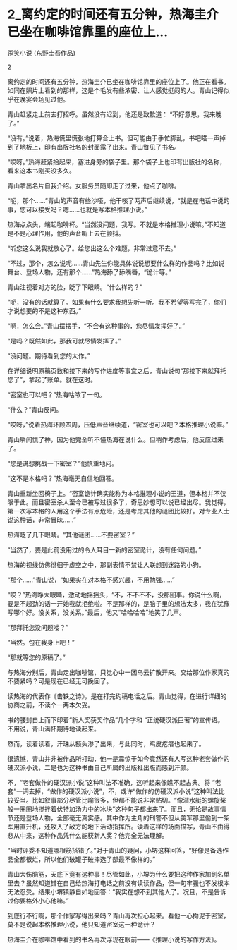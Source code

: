 # 2_离约定的时间还有五分钟，热海圭介已坐在咖啡馆靠里的座位上...

歪笑小说 (东野圭吾作品)

2

离约定的时间还有五分钟，热海圭介已坐在咖啡馆靠里的座位上了。他正在看书。如同在照片上看到的那样，这是个毛发有些浓密、让人感觉挺闷的人。青山记得似乎在晚宴会场见过他。

青山赶紧走上前去打招呼。虽然没有迟到，他还是致歉道： “不好意思，我来晚了。”

“没有。”说着，热海慌里慌张地打算合上书。但可能由于手忙脚乱，书吧嗒一声掉到了地板上，印有出版社名的封面露了出来。青山瞥见了书名。

“哎呀。”热海赶紧拾起来，塞进身旁的袋子里。那个袋子上也印有出版社的名称，看来这本书刚买没多久。

青山拿出名片自我介绍。女服务员随即走了过来，他点了咖啡。

“呃，那个……”青山的声音有些沙哑，他干咳了两声后继续说，“就是在电话中说的事，您可以接受吗？嗯……也就是写本格推理小说。”

热海点点头，端起咖啡杯。“当然没问题，我写。不就是本格推理小说嘛。”不知道是不是心理作用，他的声音听上去在颤抖。

“听您这么说我就放心了。给您出这么个难题，非常过意不去。”

“不过，那个，怎么说呢……青山先生你能具体说说想要什么样的作品吗？比如说舞台、登场人物，还有那个……”热海舔了舔嘴唇，“诡计等。”

青山注视着对方的脸，眨了下眼睛。“什么样的？”

“呃，没有的话就算了。如果有什么要求我想先听一听。我不希望等写完了，你们才说想要的不是这种东西。”

“啊，怎么会。”青山摆摆手，“不会有这种事的，您尽情发挥好了。”

“是吗？既然如此，那我可就尽情发挥了。”

“没问题。期待看到您的大作。”

在详细说明原稿页数和接下来的写作进度等事宜之后，青山说句“那接下来就拜托您了”，拿起了账单。就在这时。

“密室也可以吧？”热海咕哝了一句。

“什么？”青山反问。

“哎呀，”说着热海环顾四周，压低声音继续道，“密室也可以吧？本格推理小说嘛。”

青山瞬间慌了神，因为他完全听不懂热海在说什么。但稍作考虑后，他反应过来了。

“您是说想挑战一下密室？”他慎重地问。

“这不是本格吗？”热海毫无自信地回答。

青山重新坐回椅子上。“密室诡计确实能称为本格推理小说的王道，但本格并不仅限于此。而且密室杀人至今已被写过很多了，奇思妙想可以说已经出尽。我觉得，第一次写本格的人用这个手法有点危险，还是考虑其他的谜团比较好。对专业人士说这种话，非常冒昧……”

热海眨了几下眼睛。“其他谜团……不要密室？”

“当然了，要是此前没用过的令人耳目一新的密室诡计，没有任何问题。”

热海的视线仿佛徘徊于虚空之中，那副表情不禁让人联想到迷路的小狗。

“那个……”青山说，“如果实在对本格不感兴趣，不用勉强……”

“哎？”热海睁大眼睛，激动地摇摇头，“不，不不不不，没那回事。你说什么啊，要是不起劲的话一开始我就拒绝啦。不是那样的，是脑子里的想法太多，我在犹豫写哪个好。没关系，没关系。”最后，他又“哈哈哈哈”地笑了几声。

“那拜托您没问题喽？”

“当然。包在我身上吧！”

“那就等您的原稿了。”

与热海分别后，青山走出咖啡馆，只觉心中一团乌云扩散开来。交给那位作家真的不要紧吗？可是现在已经无可挽回了。

读热海的代表作《击铁之诗》，是在打完约稿电话之后。青山觉得，在进行详细的协商之前，不读个一两本欠妥。

书的腰封自上而下印着“新人奖获奖作品”几个字和 “正统硬汉派巨著”的宣传语。不用说，青山满怀期待地读起来。

然而，读着读着，汗珠从额头渗了出来，与此同时，鸡皮疙瘩也起来了。

很遗憾，青山并非被作品所打动，他一是震惊于如今竟然还有人写这种老套做作的硬汉派小说，二是也为这种书由自己所属的出版社出版而感到汗颜。

不，“老套做作的硬汉派小说”这种叫法不准确，这听起来像瞧不起古典。将 “老套”一词去掉，“做作的硬汉派小说”，不，或许“做作的仿硬汉派小说”这种叫法比较妥当。比如叙事部分尽管比喻很多，但都不能说非常贴切。“像潜水艇的螺旋桨般一圈圈地搅拌着伏特加汤力中的冰块”这种句子都出来了。而且，无论是故事情节还是登场人物，全部毫无真实感。其中作为主角的刑警不但从美军那里偷到一架军用直升机，还攻入了敌方的地下活动指挥所。读着这样的场面描写，青山不由得悲从中来，这种作品凭什么能获新人奖？他完全无法理解。

“当时评委不知道哪根筋搭错了。”对于青山的疑问，小堺这样回答，“好像是备选作品全都很烂，所以他们破罐子破摔选了部最不像样的。”

青山大伤脑筋，天底下竟有这种事！尽管如此，小堺为什么要把这种作家加到名单里去？虽然知道错在自己给热海打电话之前没有读读作品，但一句牢骚也不发根本无法忍受。结果小堺镇静自如地回答：“我实在想不到其他人了。况且，不是告诉过你要格外小心他嘛。”

到底行不行啊，那个作家写得出来吗？青山再次担心起来。看他一心拘泥于密室，莫不是说起本格推理小说，他只知道密室这一种诡计？

热海圭介在咖啡馆中看到的书名再次浮现在眼前——《推理小说的写作方法》。